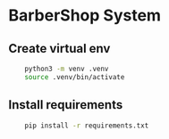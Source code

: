 # BarberShop System

## Create virtual env
```bash
    python3 -m venv .venv
    source .venv/bin/activate
```

## Install requirements
```bash
    pip install -r requirements.txt
```